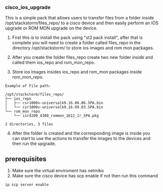 ### cisco_ios_upgrade

 This is a simple pack that allows users to transfer files from a folder inside /opt/stackstorm/files_repo/ to a cisco device and then easily perform an IOS upgrade or ROM MON upgrade on the device.

1. First this is to install the pack using "st2 pack install", after that is complete you will need to create a folder called files_repo in the directory /opt/stackstorm/ to store ios images and rom mon packages.

2. After you create the folder files_repo create two new folder inside and called them ios_repo and rom_mon_repo.

3. Store ios images insides ios_repo and rom_mon packages inside rom_mon_repo.

```
Example of File path:

/opt/stackstorm/files_repo/
├── ios_repo
│   ├── csr1000v-universalk9.16.06.06.SPA.bin
│   └── csr1000v-universalk9.16.09.03.SPA.bin
└── rom_mon_repo
    └── isr4200_4300_rommon_1612_1r_SPA.pkg

2 directories, 3 files

```

4. After the folder is created and the corresponding image is inside you can start to use the actions to transfer the images to the devices and then run the upgrade.

## prerequisites
1. Make sure the virtual enviroment has netmiko
2. Make sure the cisco device has scp enable if not then run this command
```
ip scp server enable
```
